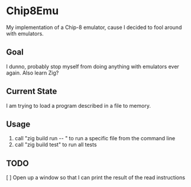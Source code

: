 # Chip8Emu
My implementation of a Chip-8 emulator, cause I decided to fool around with
emulators.

## Goal
I dunno, probably stop myself from doing anything with emulators ever again.
Also learn Zig?

## Current State
I am trying to load a program described in a file to memory.

## Usage
1. call "zig build run -- <filepath>" to run a specific file from the command line
2. call "zig build test" to run all tests

## TODO
[ ] Open up a window so that I can print the result of the read instructions
